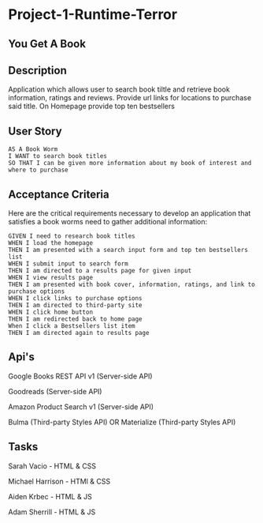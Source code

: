 # Project-1-Runtime-Terror

## You Get A Book

## Description

Application which allows user to search book tiltle and retrieve book information, ratings and reviews. Provide url links for locations to purchase said title.
On Homepage provide top ten bestsellers

## User Story

```
AS A Book Worm
I WANT to search book titles
SO THAT I can be given more information about my book of interest and where to purchase
```

## Acceptance Criteria

Here are the critical requirements necessary to develop an application that satisfies a book worms need to gather additional information:

```
GIVEN I need to research book titles 
WHEN I load the homepage
THEN I am presented with a search input form and top ten bestsellers list
WHEN I submit input to search form
THEN I am directed to a results page for given input
WHEN I view results page
THEN I am presented with book cover, information, ratings, and link to purchase options
WHEN I click links to purchase options
THEN I am directed to third-party site
WHEN I click home button
THEN I am redirected back to home page
When I click a Bestsellers list item
THEN I am directed again to results page
```

## Api's

Google Books REST API v1 (Server-side API)

Goodreads (Server-side API)

Amazon Product Search v1 (Server-side API)

Bulma (Third-party Styles API) OR Materialize (Third-party Styles API)

## Tasks

Sarah Vacio - HTML & CSS

Michael Harrison - HTMl & CSS

Aiden Krbec - HTML & JS

Adam Sherrill - HTML & JS







